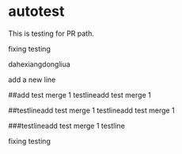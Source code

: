 # autotest
This is testing for PR path.

fixing testing


dahexiangdongliua 

add a new line

##add test merge 1 testlineadd test merge 1 

##testlineadd test merge 1 testlineadd test merge 1 

###testlineadd test merge 1 testline

fixing testing